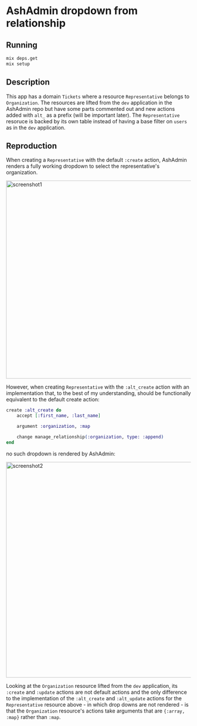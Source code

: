 # AshAdmin dropdown from relationship

## Running

```sh
mix deps.get
mix setup
```

## Description

This app has a domain `Tickets` where a resource `Representative` belongs to `Organization`. The resources are lifted from the `dev` application in the AshAdmin repo but have some parts commented out and new actions added with `alt_` as a prefix (will be important later). The `Representative` resoruce is backed by its own table instead of having a base filter on `users` as in the `dev` application.

## Reproduction

When creating a `Representative` with the default `:create` action, AshAdmin renders a fully working dropdown to select the representative's organization.

<img width="889" height="540" alt="screenshot1" src="https://github.com/user-attachments/assets/ea8e055b-dc60-44ad-8f4e-c99be0a8c211" />

However, when creating `Representative` with the `:alt_create` action with an implementation that, to the best of my understanding, should be functionally equivalent to the default create action:

```elixir
create :alt_create do
    accept [:first_name, :last_name]

    argument :organization, :map

    change manage_relationship(:organization, type: :append)
end
```

no such dropdown is rendered by AshAdmin:

<img width="898" height="588" alt="screenshot2" src="https://github.com/user-attachments/assets/aae68487-d157-492e-bc05-84113fc33703" />

Looking at the `Organization` resource lifted from the `dev` application, its `:create` and `:update` actions are not default actions and the only difference to the implementation of the `:alt_create` and `:alt_update` actions for the `Representative` resource above - in which drop downs are not rendered - is that the `Organization` resource's actions take arguments that are `{:array, :map}` rather than `:map`.

